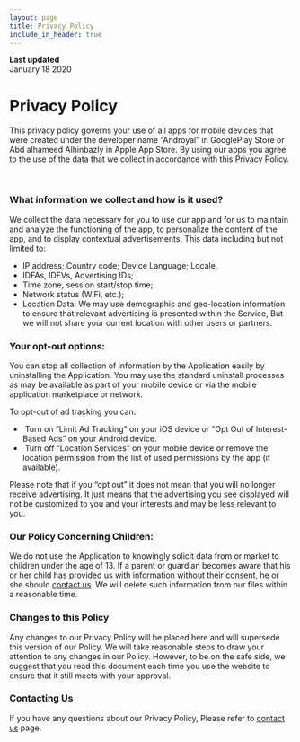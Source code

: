 ```yaml
---
layout: page
title: Privacy Policy
include_in_header: true
---
```


**Last updated**  
January 18 2020

# Privacy Policy
This privacy policy governs your use of all apps for mobile devices that were created under the developer name “Androyal” in GooglePlay Store or Abd alhameed Alhinbazly in Apple App Store.
By using our apps you agree to the use of the data that we collect in accordance with this Privacy Policy.

<br>

### What information we collect and how is it used?

We collect the data necessary for you to use our app and for us to maintain and analyze the functioning of the app, to personalize the content of the app, and to display contextual advertisements.
This data including but not limited to:

*   IP address; Country code; Device Language; Locale.
*   IDFAs, IDFVs, Advertising IDs;
*   Time zone, session start/stop time;
*   Network status (WiFi, etc.);
*   Location Data: We may use demographic and geo\-location information to ensure that relevant advertising is presented within the Service, But we will not share your current location with other users or partners.

### Your opt\-out options:

You can stop all collection of information by the Application easily by uninstalling the Application. You may use the standard uninstall processes as may be available as part of your mobile device or via the mobile application marketplace or network.

To opt\-out of ad tracking you can:

*    Turn on “Limit Ad Tracking” on your iOS device or “Opt Out of Interest\-Based Ads” on your Android device.
*    Turn off “Location Services” on your mobile device or remove the location permission from the list of used permissions by the app (if available).

Please note that if you “opt out” it does not mean that you will no longer receive advertising. It just means that the advertising you see displayed will not be customized to you and your interests and may be less relevant to you.

### Our Policy Concerning Children:

We do not use the Application to knowingly solicit data from or market to children under the age of 13. If a parent or guardian becomes aware that his or her child has provided us with information without their consent, he or she should [contact us](http://www.androyal.com/contact-us/). We will delete such information from our files within a reasonable time.

### Changes to this Policy

Any changes to our Privacy Policy will be placed here and will supersede this version of our Policy. We will take reasonable steps to draw your attention to any changes in our Policy. However, to be on the safe side, we suggest that you read this document each time you use the website to ensure that it still meets with your approval.

### Contacting Us

If you have any questions about our Privacy Policy, Please refer to [contact us](http://www.androyal.com/contact-us/) page.
